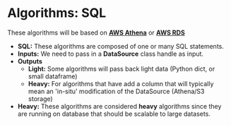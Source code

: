 # Algorithms: SQL
These algorithms will be based on **[AWS Athena](https://aws.amazon.com/athena/)** or **[AWS RDS](https://aws.amazon.com/rds/)**

- **SQL:** These algorithms are composed of one or many SQL statements. 
- **Inputs:** We need to pass in a **DataSource** class handle as input.
- **Outputs** 
  - **Light:** Some algorithms will pass back light data (Python dict, or small dataframe)
  - **Heavy:** For algorithms that have add a column that will typically mean an 'in-situ' modification of the DataSource (Athena/S3 storage)
- **Heavy:** These algorithms are considered **heavy** algorithms since they are running on database that should be scalable to large datasets.